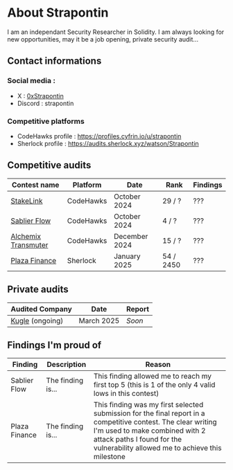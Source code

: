 # About Strapontin

I am an independant Security Researcher in Solidity. I am always looking for new opportunities, may it be a job opening, private security audit...

## Contact informations

### Social media :

- X : [0xStrapontin](https://x.com/0xStrapontin)
- Discord : strapontin

### Competitive platforms

- CodeHawks profile : https://profiles.cyfrin.io/u/strapontin
- Sherlock profile : https://audits.sherlock.xyz/watson/Strapontin

## Competitive audits

| Contest name                                                          | Platform  | Date          | Rank      | Findings |
| --------------------------------------------------------------------- | --------- | ------------- | --------- | -------- |
| [StakeLink](https://codehawks.cyfrin.io/c/2024-09-stakelink)          | CodeHawks | October 2024  | 29 / ?    | ???      |
| [Sablier Flow](https://codehawks.cyfrin.io/c/2024-10-sablier)         | CodeHawks | October 2024  | 4 / ?     | ???      |
| [Alchemix Transmuter](https://codehawks.cyfrin.io/c/2024-12-alchemix) | CodeHawks | December 2024 | 15 / ?    | ???      |
| [Plaza Finance](https://audits.sherlock.xyz/contests/682)             | Sherlock  | January 2025  | 54 / 2450 | ???      |

## Private audits

| Audited Company                       | Date       | Report |
| ------------------------------------- | ---------- | ------ |
| [Kugle](https://kugle.app/) (ongoing) | March 2025 | _Soon_ |

## Findings I'm proud of

| Finding       | Description       | Reason                                                                                                                                                                                                                          |
| ------------- | ----------------- | ------------------------------------------------------------------------------------------------------------------------------------------------------------------------------------------------------------------------------- |
| Sablier Flow  | The finding is... | This finding allowed me to reach my first top 5 (this is 1 of the only 4 valid lows in this contest)                                                                                                                            |
| Plaza Finance | The finding is... | This finding was my first selected submission for the final report in a competitive contest. The clear writing I'm used to make combined with 2 attack paths I found for the vulnerability allowed me to achieve this milestone |
